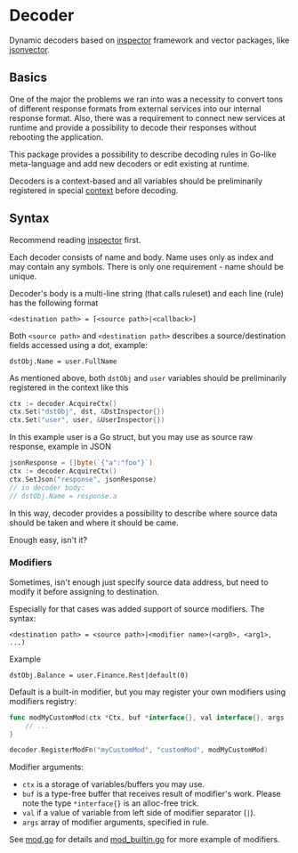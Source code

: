 # Decoder

Dynamic decoders based on [inspector](https://github.com/koykov/inspector) framework
and vector packages, like [jsonvector](https://github.com/koykov/jsonvector). 

## Basics

One of the major the problems we ran into was a necessity to convert tons of different response formats from external
services into our internal response format. Also, there was a requirement to connect new services at runtime and provide
a possibility to decode their responses without rebooting the application.

This package provides a possibility to describe decoding rules in Go-like meta-language and add new decoders or edit
existing at runtime.

Decoders is a context-based and all variables should be preliminarily registered in special [context](ctx.go) before
decoding.

## Syntax

Recommend reading [inspector](https://github.com/koykov/inspector) first.

Each decoder consists of name and body. Name uses only as index and may contain any symbols. There is only one
requirement - name should be unique.

Decoder's body is a multi-line string (that calls ruleset) and each line (rule) has the following format
```
<destination path> = [<source path>|<callback>]
```

Both `<source path>` and `<destination path>` describes a source/destination fields accessed using a dot, example:
```
dstObj.Name = user.FullName
```
As mentioned above, both `dstObj` and `user` variables should be preliminarily registered in the context like this
```go
ctx := decoder.AcquireCtx()
ctx.Set("dstObj", dst, &DstInspector{})
ctx.Set("user", user, &UserInspector{})
```
In this example user is a Go struct, but you may use as source raw response, example in JSON
```go
jsonResponse = []byte(`{"a":"foo"}`)
ctx := decoder.AcquireCtx()
ctx.SetJson("response", jsonResponse)
// in decoder body:
// dstObj.Name = response.a
```

In this way, decoder provides a possibility to describe where source data should be taken and where it should be came.

Enough easy, isn't it?

### Modifiers

Sometimes, isn't enough just specify source data address, but need to modify it before assigning to destination.

Especially for that cases was added support of source modifiers. The syntax:
```
<destination path> = <source path>|<modifier name>(<arg0>, <arg1>, ...)
```
Example
```
dstObj.Balance = user.Finance.Rest|default(0)
```

Default is a built-in modifier, but you may register your own modifiers using modifiers registry:
```go
func modMyCustomMod(ctx *Ctx, buf *interface{}, val interface{}, args []interface{}) error {
    // ...
}

decoder.RegisterModFn("myCustomMod", "customMod", modMyCustomMod)
```

Modifier arguments:
* `ctx` is a storage of variables/buffers you may use.
* `buf` is a type-free buffer that receives result of modifier's work. Please note the type `*interface{}` is an
alloc-free trick.
* `val` if a value of variable from left side of modifier separator (`|`).
* `args` array of modifier arguments, specified in rule. 

See [mod.go](mod.go) for details and [mod_builtin.go](mod_builtin.go) for more example of modifiers.
